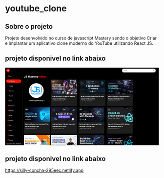 # youtube_clone

## Sobre o projeto
Projeto desenvolvido no curso de javascript Mastery sendo o objetivo Criar e implantar um aplicativo clone moderno do YouTube utilizando React JS.

## projeto disponivel no link abaixo
![Web ](https://github.com/andressa15alm/youtube_clone/blob/main/img/youtubeimg.png) 
## projeto disponivel no link abaixo
https://silly-concha-295eec.netlify.app
